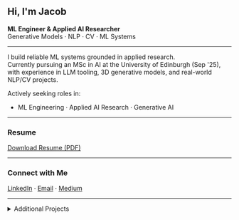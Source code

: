 ## Hi, I'm Jacob

**ML Engineer & Applied AI Researcher**  
Generative Models · NLP · CV · ML Systems

---

I build reliable ML systems grounded in applied research.  
Currently pursuing an MSc in AI at the University of Edinburgh (Sep '25),  
with experience in LLM tooling, 3D generative models, and real-world NLP/CV projects.

Actively seeking roles in:
- ML Engineering · Applied AI Research · Generative AI

---

### Resume  
[Download Resume (PDF)](https://github.com/jakedugi/Jacob_Dugan_Resume/raw/main/Jacob_Dugan_Resume.pdf)

---

### Connect with Me  
[LinkedIn](https://www.linkedin.com/in/jakedugan) · [Email](mailto:jake@jakedugan.com) · [Medium](https://medium.com/@jakedugi)

---

<details>
<summary>Additional Projects</summary>
<br>

Lightweight demos, class presentations, and collaborations:  

• [`simulation_enviroments_guest_lecture`](https://github.com/jakedugi/simulation_enviroments_guest_lecture) – Guest lecture repo showing RL environments (DQN & SAC)  
• [`MAGNN_RecipeRecs`](https://github.com/sachinmloecher/AugmentedRecipeRecommendations) – Collaborator on MAGNN-based recipe recommender  
• [`CLIP_Segmentation_Demo`](https://github.com/SamLB9/Semantic-Segmentation-on-the-Oxford-IIIT-Pet-Dataset) – Collaborator on zero-shot segmentation using CLIP  

</details>
